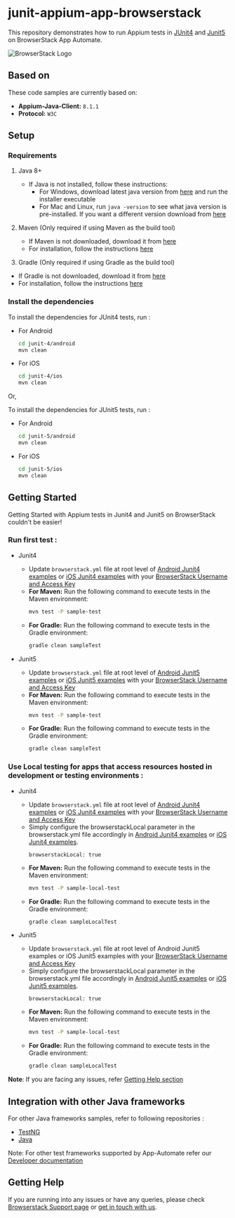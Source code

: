 # junit-appium-app-browserstack

This repository demonstrates how to run Appium tests in [JUnit4](http://junit.org/junit4/) and [Junit5](https://junit.org/junit5/) on BrowserStack App Automate.

![BrowserStack Logo](https://d98b8t1nnulk5.cloudfront.net/production/images/layout/logo-header.png?1469004780)

## Based on

These code samples are currently based on:

- **Appium-Java-Client:** `8.1.1`
- **Protocol:** `W3C`

## Setup

### Requirements

1. Java 8+

    - If Java is not installed, follow these instructions:
        - For Windows, download latest java version from [here](https://java.com/en/download/) and run the installer executable
        - For Mac and Linux, run `java -version` to see what java version is pre-installed. If you want a different version download from [here](https://java.com/en/download/)

2. Maven (Only required if using Maven as the build tool)

   - If Maven is not downloaded, download it from [here](https://maven.apache.org/download.cgi)
   - For installation, follow the instructions [here](https://maven.apache.org/install.html)

3. Gradle (Only required if using Gradle as the build tool)

  - If Gradle is not downloaded, download it from [here](https://gradle.org/releases/)  
  - For installation, follow the instructions [here](https://gradle.org/install/)   

### Install the dependencies

To install the dependencies for JUnit4 tests, run :

- For Android

    ```sh
    cd junit-4/android
    mvn clean
    ```

- For iOS

    ```sh
    cd junit-4/ios
    mvn clean
    ```

Or,

To install the dependencies for JUnit5 tests, run :

- For Android

    ```sh
    cd junit-5/android
    mvn clean
    ```

- For iOS

    ```sh
    cd junit-5/ios
    mvn clean
    ```

## Getting Started

Getting Started with Appium tests in Junit4 and Junit5 on BrowserStack couldn't be easier!

### **Run first test :**

- Junit4
  - Update `browserstack.yml` file at root level of [Android Junit4 examples](junit-4/android) or [iOS Junit4 examples](junit-4/ios) with your [BrowserStack Username and Access Key](https://www.browserstack.com/accounts/settings)
  - **For Maven:** Run the following command to execute tests in the Maven environment:  
    ```sh
    mvn test -P sample-test
    ```
  - **For Gradle:** Run the following command to execute tests in the Gradle environment:  
    ```sh
    gradle clean sampleTest
    ```

- Junit5
  - Update `browserstack.yml` file at root level of [Android Junit5 examples](junit-5/android) or [iOS Junit5 examples](junit-5/ios) with your [BrowserStack Username and Access Key](https://www.browserstack.com/accounts/settings)
  - **For Maven:** Run the following command to execute tests in the Maven environment:  
    ```sh
    mvn test -P sample-test
    ```
  - **For Gradle:** Run the following command to execute tests in the Gradle environment:  
    ```sh
    gradle clean sampleTest
    ```

### **Use Local testing for apps that access resources hosted in development or testing environments :**

- Junit4
  - Update `browserstack.yml` file at root level of [Android Junit4 examples](junit-4/android) or [iOS Junit4 examples](junit-4/ios) with your [BrowserStack Username and Access Key](https://www.browserstack.com/accounts/settings)
  - Simply configure the browserstackLocal parameter in the browserstack.yml file accordingly in [Android Junit4 examples](junit-4/android) or [iOS Junit4 examples](junit-4/ios).
    ```
    browserstackLocal: true
    ```
  - **For Maven:** Run the following command to execute tests in the Maven environment:  
    ```sh
    mvn test -P sample-local-test
    ```
  - **For Gradle:** Run the following command to execute tests in the Gradle environment:  
    ```sh
    gradle clean sampleLocalTest
    ```

- Junit5
  - Update `browserstack.yml` file at root level of Android Junit5 examples or iOS Junit5 examples with your [BrowserStack Username and Access Key](https://www.browserstack.com/accounts/settings)
  - Simply configure the browserstackLocal parameter in the browserstack.yml file accordingly in [Android Junit5 examples](junit-5/android) or [iOS Junit5 examples](junit-5/ios).
      ```
      browserstackLocal: true
      ```
  - **For Maven:** Run the following command to execute tests in the Maven environment:  
    ```sh
    mvn test -P sample-local-test
    ```
  - **For Gradle:** Run the following command to execute tests in the Gradle environment:  
    ```sh
    gradle clean sampleLocalTest
    ```

**Note**: If you are facing any issues, refer [Getting Help section](#Getting-Help)

## Integration with other Java frameworks

For other Java frameworks samples, refer to following repositories :

- [TestNG](https://github.com/browserstack/testng-appium-app-browserstack)
- [Java](https://github.com/browserstack/java-appium-app-browserstack)

Note: For other test frameworks supported by App-Automate refer our [Developer documentation](https://www.browserstack.com/docs/)

## Getting Help

If you are running into any issues or have any queries, please check [Browserstack Support page](https://www.browserstack.com/support/app-automate) or [get in touch with us](https://www.browserstack.com/contact?ref=help).
